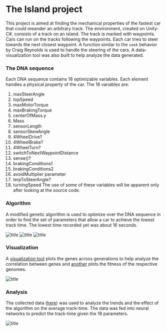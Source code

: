 # The Island project

This project is aimed at finding the mechanical properties of the fastest car that could meander an arbitrary track. The environment, created on Unity-C#, consists of a track on an island. The track is marked with waypoints. Cars can run on the tracks following the waypoints. Each car tries to steer towards the next closest waypoint. A function similar to the `seek` behavior by Craig Reynolds is used to handle the steering of the cars. A data-visualization tool was also built to help analyze the data generated. 

### The DNA sequence
Each DNA sequence contains 18 optimizable variables. Each element handles a physical property of the car. The 18 variables are:
1. maxSteerAngle
2. topSpeed
3. maxMotorTorque
4. maxBrakingTorque
5. centerOfMass.y
6. Mass
7. sensorLength
8. sensorSkewAngle
9. 4WheelDrive?
10. 4WheelBrake?
11. 4WheelTurn?
12. switchToNextWaypointDistance
13. sense()?
14. brakingConditions1
15. brakingConditions2
16. avoidMultiplier parameter
17. lerpToSteerAngle?
18. turningSpeed
The use of some of these variables will be apparent only after looking at the source code.

### Algorithm
A modified genetic algorithm is used to optimize  over the DNA sequence in order to find the set of parameters that allow a car to achieve the lowest track time. The lowest time recorded yet was about 16 seconds.

![title](https://github.com/ad71/Genetic-Algorithms/blob/master/Car%20AI/ss.jpg)
![title](https://github.com/ad71/Genetic-Algorithms/blob/master/Car%20AI/ss_1.jpg)
![title](https://github.com/ad71/Genetic-Algorithms/blob/master/Car%20AI/ss_2.jpg)

### Visualization
A [visualization tool](https://github.com/ad71/Data-Science/blob/master/Data%20Visualization/car_ai_genes.py) plots the genes across generations to help analyze the correlation between genes and [another](https://github.com/ad71/Data-Science/blob/master/Data%20Visualization/car_ai_genes_plot.py) plots the fitness of the respective genomes.

![title](https://github.com/ad71/Unity-Projects-2/blob/master/Car%20AI%20GA/ss.jpg)

### Analysis
The collected data ([here](https://github.com/ad71/Practical-ML/blob/master/GAmine/data_240.txt)) was used to analyze the trends and the effect of the algorithm on the average track-time. The data was fed into neural networks to predict the track-time given the 18 parameters.

![title](https://github.com/ad71/Unity-Projects-2/blob/master/Car%20AI%20GA/ss_3.jpg)